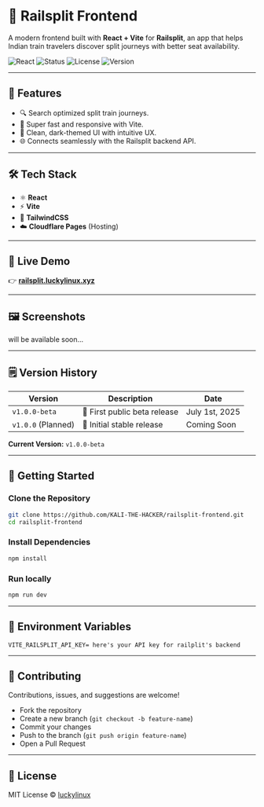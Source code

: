 # 🚂 Railsplit Frontend

A modern frontend built with **React + Vite** for **Railsplit**, an app that helps Indian train travelers discover split journeys with better seat availability.

![React](https://img.shields.io/badge/Built%20With-React%20%26%20Vite-blue?style=for-the-badge)
![Status](https://img.shields.io/badge/Status-Beta-yellow?style=for-the-badge)
![License](https://img.shields.io/badge/License-MIT-blue?style=for-the-badge)
![Version](https://img.shields.io/badge/Version-v1.0.0--beta-orange?style=for-the-badge)

---

## 🎯 Features

- 🔍 Search optimized split train journeys.
- 🚀 Super fast and responsive with Vite.
- 🎨 Clean, dark-themed UI with intuitive UX.
- 🌐 Connects seamlessly with the Railsplit backend API.

---

## 🛠️ Tech Stack

- ⚛️ **React**
- ⚡ **Vite**
- 🎨 **TailwindCSS**
- ☁️ **Cloudflare Pages** (Hosting)

---

## 🚀 Live Demo

👉 **[railsplit.luckylinux.xyz](https://railsplit.luckylinux.xyz)**

---

## 🖼️ Screenshots
will be available soon...

---

## 🗒️ Version History

| Version            | Description                       |       Date       |
|--------------------|-----------------------------------|------------------|
| `v1.0.0-beta`      | 🚀 First public beta release      |  July 1st, 2025  |
| `v1.0.0` (Planned) | 🎉 Initial stable release         |    Coming Soon   |

**Current Version:** `v1.0.0-beta`

---

## 🚀 Getting Started

### Clone the Repository
```bash
git clone https://github.com/KALI-THE-HACKER/railsplit-frontend.git
cd railsplit-frontend
```

### Install Dependencies
```bash
npm install
```

### Run locally
```bash
npm run dev
```

---

## 🔑 Environment Variables
```env
VITE_RAILSPLIT_API_KEY= here's your API key for railplit's backend
```

---

## 🤝 Contributing

Contributions, issues, and suggestions are welcome!

- Fork the repository
- Create a new branch (`git checkout -b feature-name`)
- Commit your changes
- Push to the branch (`git push origin feature-name`)
- Open a Pull Request

---

## 📜 License

MIT License © [luckylinux](https://github.com/KALI-THE-HACKER)